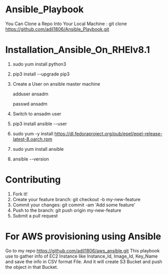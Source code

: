 #               Ansible_Playbook

You Can Clone a Repo Into Your Local Machine : 
git clone https://github.com/adil1806/Ansible_Playbook.git

# Installation_Ansible_On_RHElv8.1
1. sudo yum install python3
2. pip3 install --upgrade pip3
3. Create a User on ansible master machine
   
   adduser ansadm
   
   passwd ansadm
4. Switch to ansadm user
5. pip3 install ansible --user
6. sudo yum -y install https://dl.fedoraproject.org/pub/epel/epel-release-latest-8.oarch.rpm
7. sudo yum install ansible
8. ansible --version

# Contributing
1. Fork it!
2. Create your feature branch: git checkout -b my-new-feature
3. Commit your changes: git commit -am 'Add some feature'
4. Push to the branch: git push origin my-new-feature
5. Submit a pull request

# For AWS provisioning using Ansible 
Go to my repo https://github.com/adil1806/aws_ansible.git
This playbook use to gather info of EC2 Instance like Instance_Id, Image_Id, Key_Name and save the info in CSV format File.
And it will create S3 Bucket and push the object in that Bucket.
